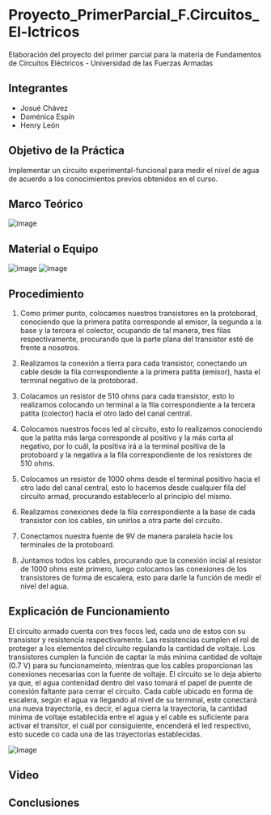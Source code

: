 # Proyecto_PrimerParcial_F.Circuitos_El-lctricos
Elaboración del proyecto del primer parcial para la materia de Fundamentos de Circuitos Eléctricos - Universidad de las Fuerzas Armadas 
## Integrantes 
- Josué Chávez 
- Doménica Espín 
- Henry León 
## Objetivo de la Práctica 
Implementar un circuito experimental-funcional para medir el nivel de agua de acuerdo a los conocimientos previos obtenidos en el curso. 
## Marco Teórico 
![image](https://user-images.githubusercontent.com/116780907/205073017-20be8508-15cc-4a01-b664-050b62904ea1.png)
## Material o Equipo 
![image](https://user-images.githubusercontent.com/116780907/205080757-e83d65a5-1def-4547-9dac-93f33b6d24e5.png)
![image](https://user-images.githubusercontent.com/116780907/205081197-6b14e1c4-cd94-403b-a418-f07c26a68dbc.png)



## Procedimiento 
1. Como primer punto, colocamos nuestros transistores en la protoborad, conociendo que la primera patita corresponde al emisor, la segunda  a la base y la tercera el colector, ocupando de tal manera, tres filas respectivamente, procurando que la parte plana del transistor esté de frente a nosotros. 
   
2. Realizamos la conexión a tierra para cada transistor, conectando un cable desde la fila correspondiente a la primera patita (emisor), hasta el terminal negativo de la protoborad. 
   
3. Colacamos un resistor de 510 ohms para cada transistor, esto lo realizamos colocando un terminal a la fila correspondiente a la tercera patita (colector) hacia el otro lado del canal central. 

4. Colocamos nuestros focos led al circuito, esto lo realizamos conociendo que la patita más larga corresponde al positivo y la más corta al negativo, por lo cuál, la positiva irá a la terminal positiva de la protoboard  y la negativa a la fila correspondiente de los resistores de 510 ohms. 

5. Colocamos un resistor de 1000 ohms desde el terminal positivo hacia el otro lado del canal central, esto lo hacemos desde cualquier fila del circuito armad, procurando establecerlo al principio del mismo. 
6. Realizamos conexiones dede la fila correspondiente a la base de cada transistor con los cables, sin unirlos a otra parte del circuito. 
7. Conectamos nuestra fuente de 9V de manera paralela hacie los terminales de la protoboard. 
8. Juntamos todos los cables, procurando que la conexión incial al resistor de 1000 ohms esté primero, luego colocamos las conexiones de los transistores de forma de escalera, esto para darle la función de medir el nivel del agua. 

## Explicación de Funcionamiento 
El circuito armado cuenta con tres focos led, cada uno de estos con su transistor y resistencia respectivamente. Las resistencias cumplen el rol de proteger a los elementos del circuito regulando la cantidad de voltaje. Los transistores cumplen la función de captar la más mínima cantidad de voltaje (0.7 V) para su funcionameinto, mientras que los cables proporcionan las conexiones necesarias con la fuente de voltaje. 
El circuito se lo deja abierto ya que, el agua contenidad dentro del vaso tomará el papel de puente de conexión faltante para cerrar el circuito. Cada cable ubicado en forma de escalera, según el agua va llegando al nivel de su terminal, este conectará una nueva trayectoria, es decir, el agua cierra la trayectoria, la cantidad mínima de voltaje establecida entre el agua y el cable es suficiente para activar el transitor, el cuál por consiguiente, encenderá el led respectivo, esto sucede co cada una de las trayectorias establecidas. 


![image](https://user-images.githubusercontent.com/116780907/205099279-feb7d646-9867-4444-a7e8-dc5e9f1044c9.png)

## Video 
## Conclusiones 


